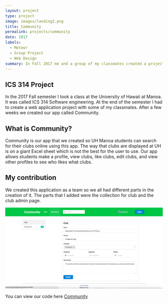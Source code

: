 ```yaml
---
layout: project
type: project
image: images/landing2.png
title: Community
permalink: projects/community
date: 2017
labels:
  - Meteor
  - Group Project
  - Web Design
summary: In Fall 2017 me and a group of my classmates created a project that allowed UH Manoa students to interact with UH Manoa clubs
---
```


## ICS 314 Project
In the 2017 Fall semester I took a class at the University of Hawaii at Manoa. It was called ICS 314 Software engineering. At the end of the semester I had to create a web application project with some of my classmates. After a few weeks we created our app called Community.

## What is Community?
Community is our app that we created so UH Manoa students can search for their clubs online using this app. The way that clubs are displayed at UH is on a giant Excel sheet which is not the best for the user to use. Our app allows students make a profile, view clubs, like clubs, edit clubs, and view other profiles to see who likes what clubs. 

## My contribution 
We created this application as a team so we all had different parts in the creation of it. The parts that I added were the collection for club and the club admin page. 

<img class=" ui image" src="../images/admin2.png">

You can view our code here <a href="https://github.com/uhcommunity/Community">Community</a>
